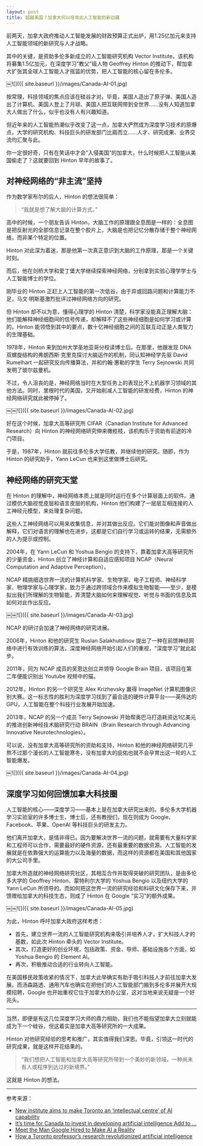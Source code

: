 ```yaml
---
layout: post
title: 超越美国？加拿大何以培育出人工智能的新边疆
---
```


前两天，加拿大政府推动人工智能发展的财政预算正式出炉，用1.25亿加元来支持人工智能领域的新研究与人才战略。

其中的关键，是资助多伦多新成立的人工智能研究机构 Vector Institute。该机构将募集1.5亿加元，在深度学习“教父”级人物 Geoffrey Hinton 的推动下，帮加拿大扩张其全球人工智能人才摇篮的优势，把人工智能的核心留在多伦多。

￼![]({{ site.baseurl }}/images/Canada-AI-01.jpg)

按常理，科技领域的焦点应该在硅谷才对。毕竟，美国人造出了原子弹、美国人造出了计算机、美国人登上了月球、美国人把互联网带到全世界……没有人知道加拿大人做出了什么，似乎也没有人有兴趣知道。

但近年来的人工智能热潮似乎改变了这一点，加拿大俨然成为深度学习技术的原爆点，大学的研究机构、科技巨头的研发部门比肩而立……人才、研究成果、业界交流均汇聚与此。

你一定很好奇，只有在笑话中才会“入侵美国”的加拿大，什么时候把人工智能从美国偷走了？这就要回到 Hinton 早年的故事了。

## 对神经网络的“非主流”坚持

作为数学家布尔的后人，Hinton 的想法很简单：

> “我就是想了解大脑的计算方式。”

高中的时候，一个朋友告诉 Hinton，大脑工作的原理跟全息图是一样的：全息图是把反射光的全部信息记录在整个胶片上，大脑是也把记忆分散存储于整个神经网络，而非某个特定的位置。

Hinton 对此深为着迷，那是他第一次真正意识到大脑的工作原理，那是一个关键时刻。

而后，他在剑桥大学和爱丁堡大学继续探索神经网络，分别拿到实验心理学学士与人工智能博士的学位。

刚毕业的 Hinton 正赶上人工智能的第一次低谷，由于异或回路问题和计算能力不足，马文·明斯基激烈批评过神经网络方向的研究。

但 Hinton 却不以为意，懂得心理学的 Hinton 清楚，科学家没能真正理解大脑：他们能解释神经细胞间的信号传递，却解释不了这些神经细胞是如何学习或计算的。Hinton 能领悟到其中的要点，数十亿神经细胞之间的互联互动正是人类智力的生理基础。

1978年，Hinton 来到加州大学圣地亚哥分校读博士后。在那里，他跟发现 DNA 双螺旋结构的弗朗西斯·克里克探讨大脑运作的机制，同认知神经学先驱 David Rumelhart 一起研究反向传播算法，并和约翰·惠勒的学生 Terry Sejnowski 共同发明了玻尔兹曼机。

不过，令人沮丧的是，神经网络当时在大型任务上的表现比不上机器学习领域的其他方法。同时，里根时代的美国，又开始削减人工智能的研发经费，Hinton 的神经网络研究就此被停掉了。

￼￼![]({{ site.baseurl }}/images/Canada-AI-02.jpg)

好在这个时候，加拿大高等研究所 CIFAR（Canadian Institute for Advanced Research）向 Hinton 的神经网络研究伸来橄榄枝，该机构乐于资助有前途的冷门项目。

于是，1987年，Hinton 就前往多伦多大学任教，并继续他的研究。随即，作为 Hinton 的研究助手，Yann LeCun 也来到这里做博士后研究。

## 神经网络的研究天堂

在 Hinton 的理解中，神经网络本质上就是同时运行在多个计算层面上的软件。通过模仿大脑视觉皮层和语言皮层的机构，Hinton 他们构建了一层层互相连接的人工神经元模型，来处理复杂问题。

这些人工神经网络可以用来收集信息，并对其做出反应。它们能对图像和声音做出解释，它们对语言的理解也在进步。这都是它们自行学习或运转的结果，无需额外的人为提示或控制。

2004年，在 Yann LeCun 和 Yoshua Bengio 的支持下，靠着加拿大高等研究所的少量资金，Hinton 创立了神经计算和自适应感知项目 NCAP（Neural Computation and Adaptive Perception）。

NCAP 精挑细选世界一流的计算机科学家、生物学家、电子工程师、神经科学家、物理学家与心理学家，致力于通过跨领域合作来模拟生物智能——至少，是模拟出我们所理解的生物智能，弄清楚大脑如何来理解视觉、听觉与书面的信息及其如何对此作出反应。

￼￼![]({{ site.baseurl }}/images/Canada-AI-03.jpg)

NCAP 的研讨会加速了神经网络的研究进展。

2006年，Hinton 和他的研究生 Ruslan Salakhutdinov 提出了一种在前馈神经网络中进行有效训练的算法，深度神经网络开始引起人们的重视，“深度学习”就此起步。

2011年，同为 NCAP 成员的吴恩达创立并领导 Google Brain 项目，该项目在第二年便能识别出 Youtube 视频中的猫。

2012年，Hinton 的另一个研究生 Alex Krizhevsky 赢得 ImageNet 计算机图像识别大赛。这一标志性的胜利为深度学习找到了最合适的硬件计算平台——英伟达的 GPU，人工智能在整个科技行业发展开始加速。

2013年，NCAP 的另一个成员 Terry Sejnowski 开始帮奥巴马打造耗资达1亿美元的推进创新神经技术脑研究行动 BRAIN（Brain Research through Advancing Innovative Neurotechnologies）。

可以说，没有加拿大高等研究所的资助和支持，Hinton 和他的神经网络研究几乎熬不过那个漫长的人工智能寒冬，没有加拿大的庇佑也就不会孕育出这一轮的人工智能爆发。

￼![]({{ site.baseurl }}/images/Canada-AI-04.jpg)

## 深度学习如何回馈加拿大科技圈

人工智能的核心——深度学习——基本上是在加拿大研究出来的。多伦多大学机器学习实验室的许多博士生、博士后，还有教授们，现在则成为 Google、Facebook、苹果、OpenAI 等科技巨头的研发主力。

他们离开加拿大，是情非得已。因为要解决世界一流的问题，就需要有大量科学家和工程师可以合作，需要最好的硬件资源，还有最重要的数据资源。人工智能的发展就是在依靠强大的运算能力以及海量的数据，而这样的资源都在美国和其他国家的大公司手里。

加拿大所造就的神经网络研究社区，其相互合作并取得突破的研究团队，是由多伦多大学的 Geoffrey Hinton、蒙特利尔大学的 Yoshua Bengio 以及纽约大学的 Yann LeCun 所领导的。而如何把这世界一流的研究经验和科研文化保存下来，并馈赠给加拿大的科技生态，则成了 Hinton 在 Google “实习”的额外成果。

￼￼![]({{ site.baseurl }}/images/Canada-AI-05.jpg)

为此，Hinton 呼吁加拿大政府这样考虑：

+ 首先，建立世界一流的人工智能研究机构来吸引并培养人才，扩大科技人才的基数，如此次 Hinton 牵头的 Vector Institute。
+ 其次，打造更好的创业环境，包括政策、资金、导师、基础设施各个方面，如 Yoshua Bengio 的 Element AI。
+ 再次，积极推动合适的行业转向人工智能。

在美国移民政策收紧的情况下，加拿大此举确实有助于吸引科技人才前往加拿大发展。而汤森路透、通用汽车也确实在把他们的人工智能部门搬到多伦多并展开大规模招聘，Google 也开始重视它位于加拿大的办公室，这对当地来说无疑是一个好兆头。

***

当然，即便是有这几位深度学习大师的鼎力相助，我们也不能指望加拿大立刻就能成为下一个硅谷，但这着实是加拿大高等研究所的一大成果。

Hinton 对他研究经验的思考和推广，其实值得我们深思。毕竟，引领这一时代的研究成果，就是这样开花结果的。

> “我们想把人工智能和加拿大高等研究所带到一个美妙的新领域，一种尚未有人或程序到达过的新境界。”

这就是 Hinton 的想法。

***

参考来源：

+ [New institute aims to make Toronto an ‘intellectual centre’ of AI capability](https://www.thestar.com/news/gta/2017/03/28/new-toronto-institute-aims-to-be-worldwide-supplier-of-artificial-intelligence-capability.html)
+ [It’s time for Canada to invest in developing artificial intelligence Add to ...](http://www.theglobeandmail.com/report-on-business/rob-commentary/its-time-for-canada-to-invest-in-developing-artificial-intelligence/article34429736/)
+ [Meet the Man Google Hired to Make AI a Reality](https://www.wired.com/2014/01/geoffrey-hinton-deep-learning/)
+ [How a Toronto professor’s research revolutionized artificial intelligence](https://www.thestar.com/news/world/2015/04/17/how-a-toronto-professors-research-revolutionized-artificial-intelligence.html)
